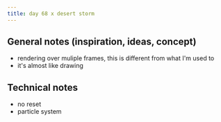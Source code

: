 ```yaml
---
title: day 68 x desert storm
---
```


## General notes (inspiration, ideas, concept)

- rendering over muliple frames, this is different from what I'm used to
- it's almost like drawing

## Technical notes

- no reset
- particle system
